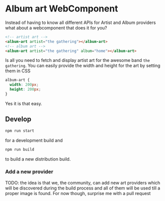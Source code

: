 # Album art WebComponent

Instead of having to know all different APIs for Artist and Album providers what about a webcomponent that does it for you?

```html
<!-- artist art -->
<album-art artist="the gathering"></album-art>
<!-- album art -->
<album-art artist="the gathering" album="home"></album-art>
```

Is all you need to fetch and display artist art for the awesome band `the gathering`. You can easily provide the width and height for the art by setting them in CSS

```css
album-art {
  width: 200px;
  height: 200px;
}
```

Yes it is that easy.

## Develop

```bash
npm run start
```

for a development build and

```bash
npm run build
```

to build a new distribution build.

### Add a new provider

TODO: the idea is that we, the community, can add new art providers which will be discovered during the build process and all of them will be used till a proper image is found. For now though, surprise me with a pull request
